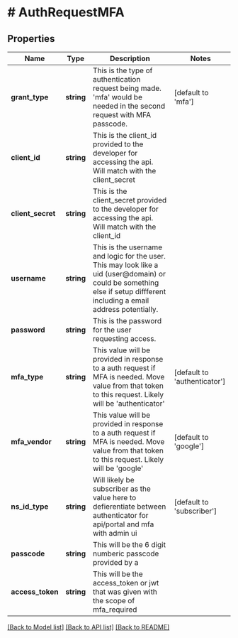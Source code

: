 # # AuthRequestMFA

## Properties

Name | Type | Description | Notes
------------ | ------------- | ------------- | -------------
**grant_type** | **string** | This is the type of authentication request being made. &#39;mfa&#39; would be needed in the second request with MFA passcode. | [default to 'mfa']
**client_id** | **string** | This is the client_id provided to the developer for accessing the api. Will match with the client_secret |
**client_secret** | **string** | This is the client_secret provided to the developer for accessing the api. Will match with the client_id |
**username** | **string** | This is the username and logic for the user. This may look like a uid (user@domain) or could be something else if setup diffferent including a email address potentially. |
**password** | **string** | This is the password for the user requesting access. |
**mfa_type** | **string** | This value will be provided in response to a auth request if MFA is needed. Move value from that token to this request. Likely will be &#39;authenticator&#39; | [default to 'authenticator']
**mfa_vendor** | **string** | This value will be provided in response to a auth request if MFA is needed. Move value from that token to this request.  Likely will be &#39;google&#39; | [default to 'google']
**ns_id_type** | **string** | Will likely be subscriber as the value here to defierentiate between authenticator for api/portal and mfa with admin ui | [default to 'subscriber']
**passcode** | **string** | This will be the 6 digit numberic passcode provided by a |
**access_token** | **string** | This will be the access_token or jwt that was given with the scope of mfa_required |

[[Back to Model list]](../../README.md#models) [[Back to API list]](../../README.md#endpoints) [[Back to README]](../../README.md)
